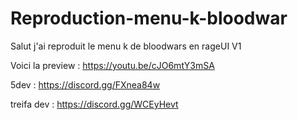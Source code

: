 # Reproduction-menu-k-bloodwar


Salut j'ai reproduit le menu k de bloodwars en rageUI V1 


Voici la preview : https://youtu.be/cJO6mtY3mSA


5dev : https://discord.gg/FXnea84w



treifa dev : https://discord.gg/WCEyHevt
